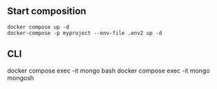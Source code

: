 
## Start composition
```
docker compose up -d
docker-compose -p myproject --env-file .env2 up -d
```
## CLI
docker compose exec -it mongo bash
docker compose exec -it mongo mongosh